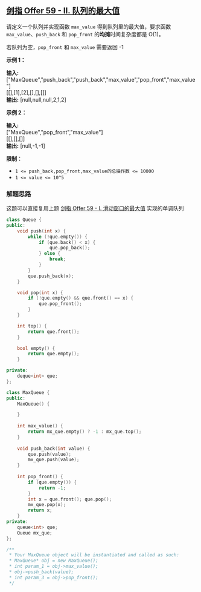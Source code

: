 ## [剑指 Offer 59 - II. 队列的最大值](https://leetcode.cn/problems/dui-lie-de-zui-da-zhi-lcof/)

请定义一个队列并实现函数 `max_value` 得到队列里的最大值，要求函数 `max_value`、`push_back` 和 `pop_front` 的**均摊**时间复杂度都是 O(1)。

若队列为空，`pop_front` 和 `max_value` 需要返回 -1

**示例 1：**

**输入:**  
["MaxQueue","push_back","push_back","max_value","pop_front","max_value"]  
[[],[1],[2],[],[],[]]  
**输出:** [null,null,null,2,1,2]

**示例 2：**

**输入:**  
["MaxQueue","pop_front","max_value"]  
[[],[],[]]  
**输出:** [null,-1,-1]

**限制：**

- `1 <= push_back,pop_front,max_value的总操作数 <= 10000`
- `1 <= value <= 10^5`

### 解题思路

这题可以直接复用上题 [剑指 Offer 59 - I. 滑动窗口的最大值](./剑指%20Offer%2059%20-%20I.%20滑动窗口的最大值.md) 实现的单调队列

```cpp
class Queue {
public:
    void push(int x) {
        while (!que.empty()) {
            if (que.back() < x) {
                que.pop_back();
            } else {
                break;
            }
        }
        que.push_back(x);
    }

    void pop(int x) {
        if (!que.empty() && que.front() == x) {
            que.pop_front();
        }
    }

    int top() {
        return que.front();
    }

    bool empty() {
        return que.empty();
    }

private:
    deque<int> que;
};

class MaxQueue {
public:
    MaxQueue() {

    }
    
    int max_value() {
        return mx_que.empty() ? -1 : mx_que.top();
    }
    
    void push_back(int value) {
        que.push(value);
        mx_que.push(value);
    }
    
    int pop_front() {
        if (que.empty()) {
            return -1;
        }
        int x = que.front(); que.pop();
        mx_que.pop(x);
        return x;
    }
private:
    queue<int> que;
    Queue mx_que;
};

/**
 * Your MaxQueue object will be instantiated and called as such:
 * MaxQueue* obj = new MaxQueue();
 * int param_1 = obj->max_value();
 * obj->push_back(value);
 * int param_3 = obj->pop_front();
 */
```